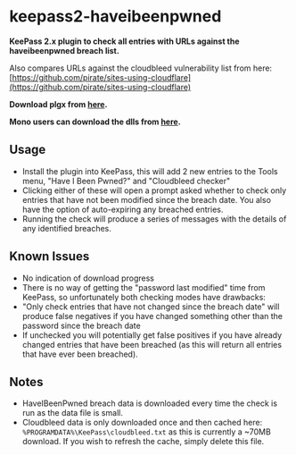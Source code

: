 # keepass2-haveibeenpwned

**KeePass 2.x plugin to check all entries with URLs against the haveibeenpwned breach list.**

Also compares URLs against the cloudbleed vulnerability list from here: [https://github.com/pirate/sites-using-cloudflare](https://github.com/pirate/sites-using-cloudflare)

**Download plgx from [here](https://github.com/andrew-schofield/keepass2-haveibeenpwned/raw/master/HaveIBeenPwned.plgx).**

**Mono users can download the dlls from [here](https://github.com/andrew-schofield/keepass2-haveibeenpwned/tree/master/mono).**

## Usage

* Install the plugin into KeePass, this will add 2 new entries to the Tools menu, "Have I Been Pwned?" and "Cloudbleed checker"
* Clicking either of these will open a prompt asked whether to check only entries that have not been modified since the breach date. You also have the option of auto-expiring any breached entries.
* Running the check will produce a series of messages with the details of any identified breaches.

## Known Issues

* No indication of download progress
* There is no way of getting the "password last modified" time from KeePass, so unfortunately both checking modes have drawbacks:
 * "Only check entries that have not changed since the breach date" will produce false negatives if you have changed something other than the password since the breach date
 * If unchecked you will potentially get false positives if you have already changed entries that have been breached (as this will return all entries that have ever been breached).
 
## Notes

* HaveIBeenPwned breach data is downloaded every time the check is run as the data file is small.
* Cloudbleed data is only downloaded once and then cached here: `%PROGRAMDATA%\KeePass\cloudbleed.txt` as this is currently a ~70MB download. If you wish to refresh the cache, simply delete this file.
